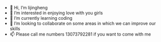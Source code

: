 - 👋 Hi, I’m lijingheng
- 👀 I’m interested in enjoying love with you girls
- 🌱 I’m currently learning coding
- 💞️ I’m looking to collaborate on some areas in which we can improve our skills 
- 📫 Please call me numbers 13073792281 if you want to come with me
<!---
5002261998LJHabc/5002261998LJHabc is a ✨ special ✨ repository because its `README.md` (this file) appears on your GitHub profile.
You can click the Preview link to take a look at your changes.
--->
